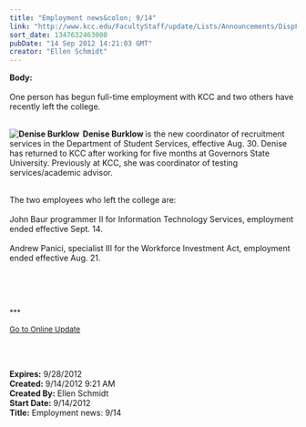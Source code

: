```yaml
---
title: "Employment news&colon; 9/14"
link: "http://www.kcc.edu/FacultyStaff/update/Lists/Announcements/DispForm.aspx?ID=819"
sort_date: 1347632463000
pubDate: "14 Sep 2012 14:21:03 GMT"
creator: "Ellen Schmidt"
---
```


<div><b>Body:</b> <div class="ExternalClassCC32FC7894CE4F638A981DFA9C74A790">
<div><br />One person has begun full-time employment with KCC and two others have recently left the college.</div>
<div> </div>
<div><strong>
<div style="float:left;margin-right:6px"><img alt="Denise Burklow" src="/FacultyStaff/update/PublishingImages/Denise_Burklow_update.jpg" /></div>
<p>Denise Burklow </strong>is the new coordinator of recruitment services in the Department of Student Services, effective Aug. 30. Denise has returned to KCC after working for five months at Governors State University. Previously at KCC, she was coordinator of testing services/academic advisor.</p></div>
<div><br />The two employees who left the college are:</div>
<div> </div>
<div>John Baur programmer II for Information Technology Services, employment ended effective Sept. 14.</div>
<div><br />Andrew Panici, specialist III for the Workforce Investment Act, employment ended effective Aug. 21.</div>
<div> </div>
<div> </div>
<div>
<p><font size="2"></font> </p>
<p><font size="2">***</font></p>
<p><font size="2"><a href="/FacultyStaff/update/Pages/dailyupdate.aspx">Go to Online Update</a></font><font size="2"></font></p>
<p><font size="2"></font> </p></div>
<div> </div></div></div>
<div><b>Expires:</b> 9/28/2012</div>
<div><b>Created:</b> 9/14/2012 9:21 AM</div>
<div><b>Created By:</b> Ellen Schmidt</div>
<div><b>Start Date:</b> 9/14/2012</div>
<div><b>Title:</b> Employment news: 9/14</div>
